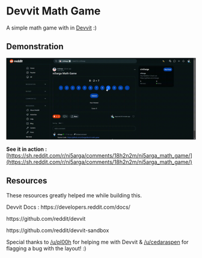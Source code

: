 # Devvit Math Game
A simple math game with in [Devvit](https://developers.reddit.com) :)

## Demonstration 
![](https://github.com/ni5arga/devvit-math-game/blob/main/screen-capture.gif?raw=true)

**See it in action :** [https://sh.reddit.com/r/ni5arga/comments/18h2n2m/ni5arga_math_game/](https://sh.reddit.com/r/ni5arga/comments/18h2n2m/ni5arga_math_game/)

## Resources
These resources greatly helped me while building this.
<p> Devvit Docs : https://developers.reddit.com/docs/ </p>
<p> https://github.com/reddit/devvit </p>
<p> https://github.com/reddit/devvit-sandbox </p>

Special thanks to [/u/pl00h](https://reddit.com/u/pl00h) for helping me with Devvit & [/u/cedaraspen](https://www.reddit.com/user/cedaraspen/) for flagging a bug with the layout! :)

